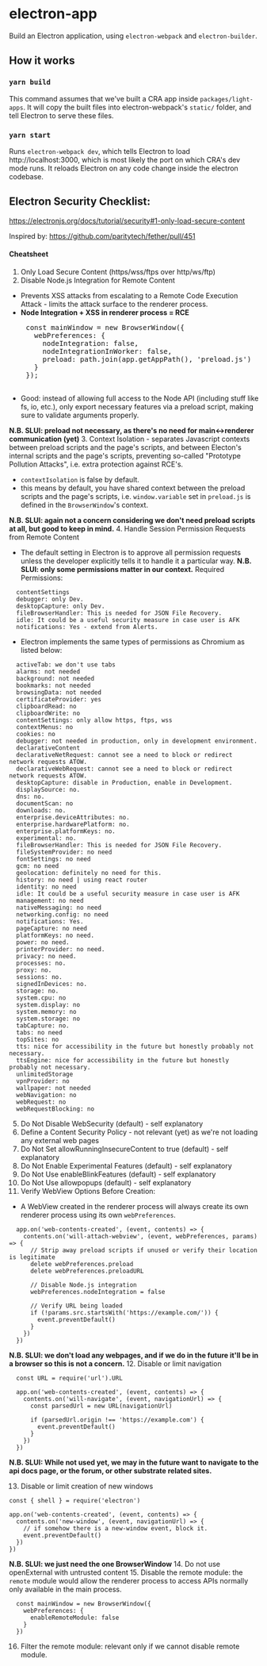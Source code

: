 # electron-app

Build an Electron application, using `electron-webpack` and `electron-builder`.

## How it works

### `yarn build`

This command assumes that we've built a CRA app inside `packages/light-apps`. It will copy the built files into electron-webpack's `static/` folder, and tell Electron to serve these files.

### `yarn start`

Runs `electron-webpack dev`, which tells Electron to load http://localhost:3000, which is most likely the port on which CRA's dev mode runs. It reloads Electron on any code change inside the electron codebase.

## Electron Security Checklist:
https://electronjs.org/docs/tutorial/security#1-only-load-secure-content

Inspired by: https://github.com/paritytech/fether/pull/451

#### Cheatsheet
1. Only Load Secure Content (https/wss/ftps over http/ws/ftp)
2. Disable Node.js Integration for Remote Content
  * Prevents XSS attacks from escalating to a Remote Code Execution Attack - limits the attack surface to the renderer process.
  * **Node Integration + XSS in renderer process = RCE**
  <pre>
    const mainWindow = new BrowserWindow({
      webPreferences: {
        nodeIntegration: false,
        nodeIntegrationInWorker: false,
        preload: path.join(app.getAppPath(), 'preload.js')
      }
    });
  </pre>
  * Good: instead of allowing full access to the Node API (including stuff like fs, io, etc.), only export necessary features via a preload script, making sure to validate arguments properly.

  **N.B. SLUI: preload not necessary, as there's no need for main<->renderer communication (yet)**
3. Context Isolation - separates Javascript contexts between preload scripts and the page's scripts, and between Electon's internal scripts and the page's scripts, preventing so-called "Prototype Pollution Attacks", i.e. extra protection against RCE's.
  * `contextIsolation` is false by default.
  * this means by default, you have shared context between the preload scripts and the page's scripts, i.e. `window.variable` set in `preload.js` is defined in the `BrowserWindow`'s context.

  **N.B. SLUI: again not a concern considering we don't need preload scripts at all, but good to keep in mind.**
4. Handle Session Permission Requests from Remote Content
  * The default setting in Electron is to approve all permission requests unless the developer explicitly tells it to handle it a particular way.
  **N.B. SLUI: only some permissions matter in our context.**
  Required Permissions:
  ```
    contentSettings
    debugger: only Dev.
    desktopCapture: only Dev.
    fileBrowserHandler: This is needed for JSON File Recovery.
    idle: It could be a useful security measure in case user is AFK
    notifications: Yes - extend from Alerts.
  ```

  * Electron implements the same types of permissions as Chromium as listed below:
  ```
    activeTab: we don't use tabs
    alarms: not needed
    background: not needed
    bookmarks: not needed
    browsingData: not needed
    certificateProvider: yes
    clipboardRead: no
    clipboardWrite: no
    contentSettings: only allow https, ftps, wss
    contextMenus: no
    cookies: no
    debugger: not needed in production, only in development environment.
    declarativeContent
    declarativeNetRequest: cannot see a need to block or redirect network requests ATOW.
    declarativeWebRequest: cannot see a need to block or redirect network requests ATOW.
    desktopCapture: disable in Production, enable in Development.
    displaySource: no.
    dns: no.
    documentScan: no
    downloads: no.
    enterprise.deviceAttributes: no.
    enterprise.hardwarePlatform: no.
    enterprise.platformKeys: no.
    experimental: no.
    fileBrowserHandler: This is needed for JSON File Recovery.
    fileSystemProvider: no need
    fontSettings: no need
    gcm: no need
    geolocation: definitely no need for this.
    history: no need | using react router
    identity: no need
    idle: It could be a useful security measure in case user is AFK
    management: no need
    nativeMessaging: no need
    networking.config: no need
    notifications: Yes.
    pageCapture: no need
    platformKeys: no need.
    power: no need.
    printerProvider: no need.
    privacy: no need.
    processes: no.
    proxy: no.
    sessions: no.
    signedInDevices: no.
    storage: no.
    system.cpu: no
    system.display: no
    system.memory: no
    system.storage: no
    tabCapture: no.
    tabs: no need
    topSites: no
    tts: nice for accessibility in the future but honestly probably not necessary.
    ttsEngine: nice for accessibility in the future but honestly probably not necessary.
    unlimitedStorage
    vpnProvider: no
    wallpaper: not needed
    webNavigation: no
    webRequest: no
    webRequestBlocking: no
  ```
5. Do Not Disable WebSecurity (default) - self explanatory
6. Define a Content Security Policy - not relevant (yet) as we're not loading any external web pages
7. Do Not Set allowRunningInsecureContent to true (default) - self explanatory
8. Do Not Enable Experimental Features (default) - self explanatory
9. Do Not Use enableBlinkFeatures (default) - self explanatory
10. Do Not Use allowpopups (default) - self explanatory
11. Verify WebView Options Before Creation:
  * A WebView created in the renderer process will always create its own renderer process using its own `webPreferences`.
  ```
    app.on('web-contents-created', (event, contents) => {
      contents.on('will-attach-webview', (event, webPreferences, params) => {
        // Strip away preload scripts if unused or verify their location is legitimate
        delete webPreferences.preload
        delete webPreferences.preloadURL

        // Disable Node.js integration
        webPreferences.nodeIntegration = false

        // Verify URL being loaded
        if (!params.src.startsWith('https://example.com/')) {
          event.preventDefault()
        }
      })
    })
  ```
  **N.B. SLUI: we don't load any webpages, and if we do in the future it'll be in a browser so this is not a concern.**
12. Disable or limit navigation
```
  const URL = require('url').URL

  app.on('web-contents-created', (event, contents) => {
    contents.on('will-navigate', (event, navigationUrl) => {
      const parsedUrl = new URL(navigationUrl)

      if (parsedUrl.origin !== 'https://example.com') {
        event.preventDefault()
      }
    })
  })
```
**N.B. SLUI: While not used yet, we may in the future want to navigate to the api docs page, or the forum, or other substrate related sites.**

13. Disable or limit creation of new windows
```
const { shell } = require('electron')

app.on('web-contents-created', (event, contents) => {
  contents.on('new-window', (event, navigationUrl) => {
    // if somehow there is a new-window event, block it.
    event.preventDefault()
  })
})
```
**N.B. SLUI: we just need the one BrowserWindow**
14. Do not use openExternal with untrusted content
15. Disable the remote module: the `remote` module would allow the renderer process to access APIs normally only available in the main process.
```
  const mainWindow = new BrowserWindow({
    webPreferences: {
      enableRemoteModule: false
    }
  })
```
16. Filter the remote module: relevant only if we cannot disable remote module.
